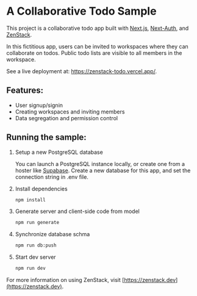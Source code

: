 # A Collaborative Todo Sample

This project is a collaborative todo app built with [Next.js](https://nextjs.org), [Next-Auth](nextauth.org), and [ZenStack](https://zenstack.dev).

In this fictitious app, users can be invited to workspaces where they can collaborate on todos. Public todo lists are visible to all members in the workspace.

See a live deployment at: https://zenstack-todo.vercel.app/.

## Features:

-   User signup/signin
-   Creating workspaces and inviting members
-   Data segregation and permission control

## Running the sample:

1. Setup a new PostgreSQL database

    You can launch a PostgreSQL instance locally, or create one from a hoster like [Supabase](https://supabase.com). Create a new database for this app, and set the connection string in .env file.

1. Install dependencies

    ```bash
    npm install
    ```

1. Generate server and client-side code from model

    ```bash
    npm run generate
    ```

1. Synchronize database schma

    ```bash
    npm run db:push
    ```

1. Start dev server

    ```bash
    npm run dev
    ```

For more information on using ZenStack, visit [https://zenstack.dev](https://zenstack.dev).
